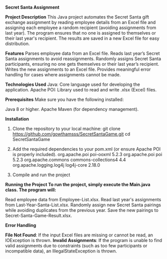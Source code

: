 **Secret Santa Assignment**

**Project Description**
This Java project automates the Secret Santa gift exchange assignment by reading employee details from an Excel file and assigning each employee a random recipient (avoiding assignments from last year). 
The program ensures that no one is assigned to themselves or their last year's recipient. The results are saved in a new Excel file for easy distribution.

**Features**
Parses employee data from an Excel file.
Reads last year’s Secret Santa assignments to avoid reassignments.
Randomly assigns Secret Santa participants, ensuring no one gets themselves or their last year’s recipient.
Writes the new assignments to an Excel file.
Provides meaningful error handling for cases where assignments cannot be made.

**Technologies Used**
Java: Core language used for developing the application.
Apache POI: Library used to read and write .xlsx (Excel) files.

**Prerequisites**
Make sure you have the following installed:

Java 8 or higher.
Apache Maven (for dependency management).


**Installation**
1. Clone the repository to your local machine:
git clone https://github.com/gowthamsss/SecretSantaGame.git
cd SecretSantaGame

2. Add the required dependencies to your pom.xml (or ensure Apache POI is properly included).
       <dependencies>
        <dependency>
            <groupId>org.apache.poi</groupId>
            <artifactId>poi-ooxml</artifactId>
            <version>5.2.3</version>
        </dependency>
        <dependency>
            <groupId>org.apache.poi</groupId>
            <artifactId>poi</artifactId>
            <version>5.2.3</version>
        </dependency>
        <dependency>
            <groupId>org.apache.commons</groupId>
            <artifactId>commons-collections4</artifactId>
            <version>4.4</version>
        </dependency>
        <dependency>
            <groupId>org.apache.logging.log4j</groupId>
            <artifactId>log4j-core</artifactId>
            <version>2.18.0</version> <!-- Ensure this version matches your log4j-api version -->
        </dependency>
    </dependencies>
    
3. Compile and run the project

**Running the Project
To run the project, simply execute the Main.java class. The program will:**

Read employee data from Employee-List.xlsx.
Read last year's assignments from Last-Year-Santa-List.xlsx.
Randomly assign new Secret Santa pairings while avoiding duplicates from the previous year.
Save the new pairings to Secret-Santa-Game-Result.xlsx.

**Error Handling**

**File Not Found**: If the input Excel files are missing or cannot be read, an IOException is thrown.
**Invalid Assignments**: If the program is unable to find valid assignments due to constraints (such as too few participants or incompatible data), an IllegalStateException is thrown.

